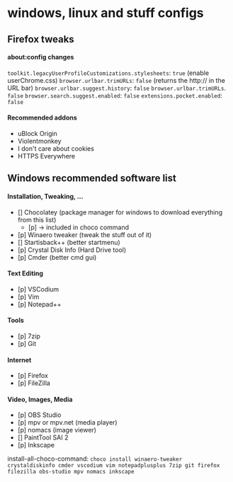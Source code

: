 # windows, linux and stuff configs

## Firefox tweaks

#### about:config changes

`toolkit.legacyUserProfileCustomizations.stylesheets`: `true` (enable userChrome.css)
`browser.urlbar.trimURLs`: `false` (returns the http:// in the URL bar)
`browser.urlbar.suggest.history`: `false`
`browser.urlbar.trimURLs`. `false`
`browser.search.suggest.enabled`: `false`
`extensions.pocket.enabled`: `false`

#### Recommended addons

- uBlock Origin
- Violentmonkey
- I don't care about cookies
- HTTPS Everywhere

## Windows recommended software list

#### Installation, Tweaking, ...
- [] Chocolatey (package manager for windows to download everything from this list)
    - [p] -> included in choco command
- [p] Winaero tweaker (tweak the stuff out of it)
- [] Startisback++ (better startmenu)
- [p] Crystal Disk Info (Hard Drive tool)
- [p] Cmder (better cmd gui)

#### Text Editing
- [p] VSCodium
- [p] Vim
- [p] Notepad++

#### Tools
- [p] 7zip
- [p] Git

#### Internet
- [p] Firefox
- [p] FileZilla

#### Video, Images, Media
- [p] OBS Studio
- [p] mpv or mpv.net (media player)
- [p] nomacs (image viewer)
- [] PaintTool SAI 2
- [p] Inkscape

install-all-choco-command: `choco install winaero-tweaker crystaldiskinfo cmder vscodium vim notepadplusplus 7zip git firefox filezilla obs-studio mpv nomacs inkscape`
